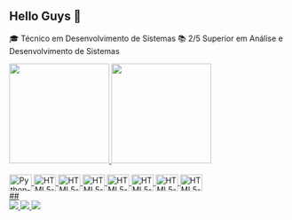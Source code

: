 ## Hello Guys 🖖
🎓 Técnico em Desenvolvimento de Sistemas
📚 2/5 Superior em Análise e Desenvolvimento de Sistemas


<div>
  <a href= "https://github.com/Douglas-passos">
  <img height="180em" src="https://github-readme-stats.vercel.app/api?username=douglas-passos&show_icons=true&theme=dracula"/>
  <img height="180em" src="https://github-readme-stats.vercel.app/api/top-langs/?username=Douglas-passos&layout=compact&langs_count=16&theme=dracula"/>
</div>
<div style="display: inline_block"><br>
  <img align="center" alt="Python-icon" height="30" width="40" src="https://cdn.jsdelivr.net/gh/devicons/devicon@latest/icons/python/python-original-wordmark.svg" />
  <img align="center" alt="HTML5-icon" height="30" width="40" src="https://cdn.jsdelivr.net/gh/devicons/devicon@latest/icons/html5/html5-original-wordmark.svg" />
  <img align="center" alt="HTML5-icon" height="30" width="40" src="https://cdn.jsdelivr.net/gh/devicons/devicon@latest/icons/css3/css3-original-wordmark.svg" />
  <img align="center" alt="HTML5-icon" height="30" width="40" src="https://cdn.jsdelivr.net/gh/devicons/devicon@latest/icons/javascript/javascript-plain.svg" />
  <img align="center" alt="HTML5-icon" height="30" width="40" src="https://cdn.jsdelivr.net/gh/devicons/devicon@latest/icons/java/java-original-wordmark.svg" />
  <img align="center" alt="HTML5-icon" height="30" width="40" src="https://cdn.jsdelivr.net/gh/devicons/devicon@latest/icons/c/c-plain.svg" />
  <img align="center" alt="HTML5-icon" height="30" width="40" src="https://cdn.jsdelivr.net/gh/devicons/devicon@latest/icons/django/django-plain-wordmark.svg" />
  <img align="center" alt="HTML5-icon" height="30" width="40" src="https://cdn.jsdelivr.net/gh/devicons/devicon@latest/icons/mysql/mysql-plain-wordmark.svg" />
</div>      
  ## 
  <div>
    <a href="https://www.linkedin.com/in/douglas-dos-passos-208264216/"><img src="https://img.shields.io/badge/LinkedIn-0077B5?style=for-the-badge&logo=linkedin&logoColor=white"/>
    <a href="https://www.facebook.com/douglas.passos.1426"><img src="https://img.shields.io/badge/Facebook-1877F2?style=for-the-badge&logo=facebook&logoColor=white"/>
    <a href="mailto:Douglaspassos_contato@hotmail.com"><img src="https://img.shields.io/badge/Microsoft_Outlook-0078D4?style=for-the-badge&logo=microsoft-outlook&logoColor=white"/>
  </div>
          
          
          
            
   
